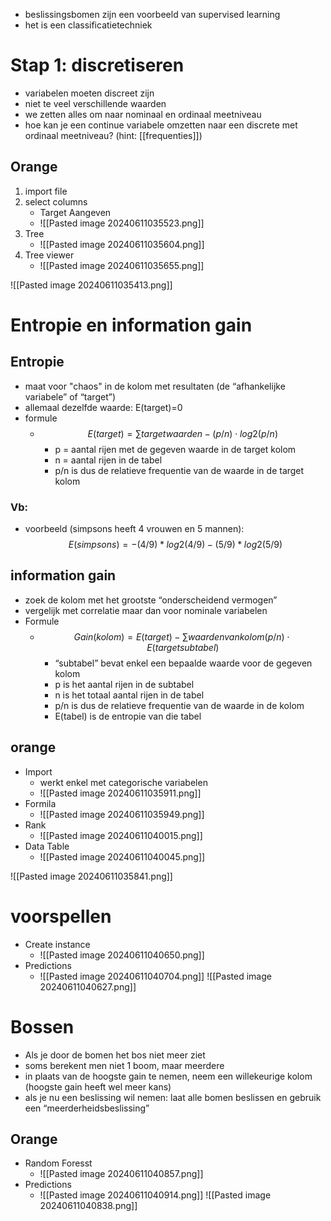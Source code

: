 - beslissingsbomen zijn een voorbeeld van supervised learning
- het is een classificatietechniek
# Stap 1: discretiseren
- variabelen moeten discreet zijn
- niet te veel verschillende waarden
- we zetten alles om naar nominaal en ordinaal meetniveau
- hoe kan je een continue variabele omzetten naar een discrete met ordinaal meetniveau? (hint: [[frequenties]])
## Orange 
1. import file 
2. select columns 
	- Target Aangeven 
	- ![[Pasted image 20240611035523.png]]
3. Tree
	- ![[Pasted image 20240611035604.png]]
4.  Tree viewer
	- ![[Pasted image 20240611035655.png]]

![[Pasted image 20240611035413.png]]

# Entropie en information gain 
## Entropie
- maat voor "chaos" in de kolom met resultaten (de “afhankelijke variabele” of “target”)
- allemaal dezelfde waarde: E(target)=0
- formule
	- $$ E(target)= ∑ target waarden −( p/n)⋅log2 ( p/n) $$
		- p = aantal rijen met de gegeven waarde in de target kolom
		- n = aantal rijen in de tabel
		- p/n is dus de relatieve frequentie van de waarde in de target kolom
### Vb:
- voorbeeld (simpsons heeft 4 vrouwen en 5 mannen):
$$ E(simpsons) = -(4/9)*log2(4/9)-(5/9)*log2(5/9)$$
## information gain 
- zoek de kolom met het grootste “onderscheidend vermogen”
- vergelijk met correlatie maar dan voor nominale variabelen
- Formule
	- $$ Gain(kolom)=E(target)− ∑ waarden vankolom ( p/n)⋅E(targetsubtabel) $$
		- “subtabel” bevat enkel een bepaalde waarde voor de gegeven kolom
		- p is het aantal rijen in de subtabel
		- n is het totaal aantal rijen in de tabel
		- p/n is dus de relatieve frequentie van de waarde in de kolom
		- E(tabel) is de entropie van die tabel



## orange 
- Import 
	- werkt enkel met categorische variabelen
	- ![[Pasted image 20240611035911.png]]
- Formila 
	- ![[Pasted image 20240611035949.png]]
- Rank
	- ![[Pasted image 20240611040015.png]]
- Data Table 
	- ![[Pasted image 20240611040045.png]]

![[Pasted image 20240611035841.png]]



# voorspellen
- Create instance
	- ![[Pasted image 20240611040650.png]]
- Predictions 
	- ![[Pasted image 20240611040704.png]]
![[Pasted image 20240611040627.png]]

# Bossen 
- Als je door de bomen het bos niet meer ziet
- soms berekent men niet 1 boom, maar meerdere
- in plaats van de hoogste gain te nemen, neem een willekeurige kolom (hoogste gain heeft wel meer kans)
- als je nu een beslissing wil nemen: laat alle bomen beslissen en gebruik een “meerderheidsbeslissing”
## Orange
- Random Foresst 
	- ![[Pasted image 20240611040857.png]]
- Predictions 
	- ![[Pasted image 20240611040914.png]]
![[Pasted image 20240611040838.png]]
